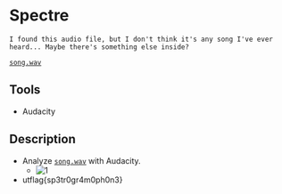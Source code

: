 # Spectre

```text
I found this audio file, but I don't think it's any song I've ever heard... Maybe there's something else inside?
```

[`song.wav`](./song.wav)

## Tools

* Audacity

## Description

* Analyze [`song.wav`](./song.wav) with Audacity.
  * ![1](./1.gif?raw=true)
* utflag{sp3tr0gr4m0ph0n3}
